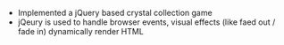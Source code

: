 * Implemented a jQuery based crystal collection game
* jQeury is used to handle browser events, visual effects (like faed out / fade in) dynamically render HTML
